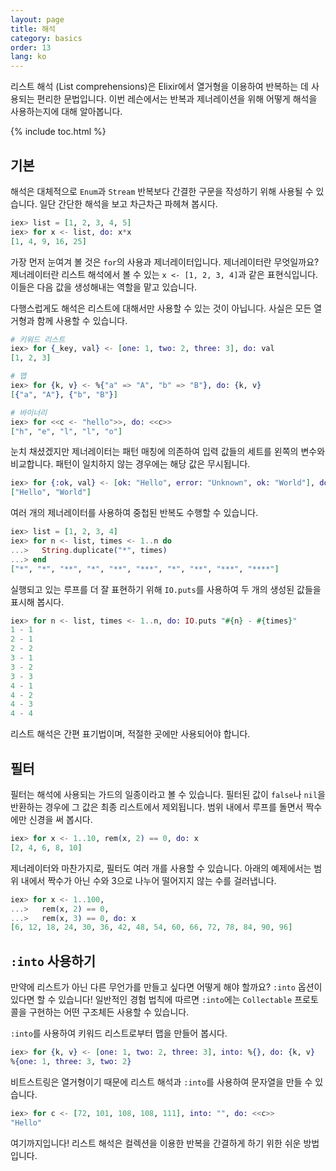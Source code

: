 ```yaml
---
layout: page
title: 해석
category: basics
order: 13
lang: ko
---
```


리스트 해석 (List comprehensions)은 Elixir에서 열거형을 이용하여 반복하는 데 사용되는 편리한 문법입니다. 이번 레슨에서는 반복과 제너레이션을 위해 어떻게 해석을 사용하는지에 대해 알아봅니다.

{% include toc.html %}

## 기본

해석은 대체적으로 `Enum`과 `Stream` 반복보다 간결한 구문을 작성하기 위해 사용될 수 있습니다. 일단 간단한 해석을 보고 차근차근 파헤쳐 봅시다.

```elixir
iex> list = [1, 2, 3, 4, 5]
iex> for x <- list, do: x*x
[1, 4, 9, 16, 25]
```

가장 먼저 눈여겨 볼 것은 `for`의 사용과 제너레이터입니다. 제너레이터란 무엇일까요? 제너레이터란 리스트 해석에서 볼 수 있는 `x <- [1, 2, 3, 4]`과 같은 표현식입니다. 이들은 다음 값을 생성해내는 역할을 맡고 있습니다.

다행스럽게도 해석은 리스트에 대해서만 사용할 수 있는 것이 아닙니다. 사실은 모든 열거형과 함께 사용할 수 있습니다.

```elixir
# 키워드 리스트
iex> for {_key, val} <- [one: 1, two: 2, three: 3], do: val
[1, 2, 3]

# 맵
iex> for {k, v} <- %{"a" => "A", "b" => "B"}, do: {k, v}
[{"a", "A"}, {"b", "B"}]

# 바이너리
iex> for <<c <- "hello">>, do: <<c>>
["h", "e", "l", "l", "o"]
```

눈치 채셨겠지만 제너레이터는 패턴 매칭에 의존하여 입력 값들의 세트를 왼쪽의 변수와 비교합니다. 패턴이 일치하지 않는 경우에는 해당 값은 무시됩니다.

```elixir
iex> for {:ok, val} <- [ok: "Hello", error: "Unknown", ok: "World"], do: val
["Hello", "World"]
```

여러 개의 제너레이터를 사용하여 중첩된 반복도 수행할 수 있습니다.

```elixir
iex> list = [1, 2, 3, 4]
iex> for n <- list, times <- 1..n do
...>   String.duplicate("*", times)
...> end
["*", "*", "**", "*", "**", "***", "*", "**", "***", "****"]
```

실행되고 있는 루프를 더 잘 표현하기 위해 `IO.puts`를 사용하여 두 개의 생성된 값들을 표시해 봅시다.

```elixir
iex> for n <- list, times <- 1..n, do: IO.puts "#{n} - #{times}"
1 - 1
2 - 1
2 - 2
3 - 1
3 - 2
3 - 3
4 - 1
4 - 2
4 - 3
4 - 4
```

리스트 해석은 간편 표기법이며, 적절한 곳에만 사용되어야 합니다.

## 필터

필터는 해석에 사용되는 가드의 일종이라고 볼 수 있습니다. 필터된 값이 `false`나 `nil`을 반환하는 경우에 그 값은 최종 리스트에서 제외됩니다. 범위 내에서 루프를 돌면서 짝수에만 신경을 써 봅시다.

```elixir
iex> for x <- 1..10, rem(x, 2) == 0, do: x
[2, 4, 6, 8, 10]
```

제너레이터와 마찬가지로, 필터도 여러 개를 사용할 수 있습니다. 아래의 예제에서는 범위 내에서 짝수가 아닌 수와 3으로 나누어 떨어지지 않는 수를 걸러냅니다.

```elixir
iex> for x <- 1..100,
...>   rem(x, 2) == 0,
...>   rem(x, 3) == 0, do: x
[6, 12, 18, 24, 30, 36, 42, 48, 54, 60, 66, 72, 78, 84, 90, 96]
```

## `:into` 사용하기

만약에 리스트가 아닌 다른 무언가를 만들고 싶다면 어떻게 해야 할까요? `:into` 옵션이 있다면 할 수 있습니다! 일반적인 경험 법칙에 따르면 `:into`에는 `Collectable` 프로토콜을 구현하는 어떤 구조체든 사용할 수 있습니다.

`:into`를 사용하여 키워드 리스트로부터 맵을 만들어 봅시다.

```elixir
iex> for {k, v} <- [one: 1, two: 2, three: 3], into: %{}, do: {k, v}
%{one: 1, three: 3, two: 2}
```

비트스트링은 열거형이기 때문에 리스트 해석과 `:into`를 사용하여 문자열을 만들 수 있습니다.

```elixir
iex> for c <- [72, 101, 108, 108, 111], into: "", do: <<c>>
"Hello"
```

여기까지입니다! 리스트 해석은 컬렉션을 이용한 반복을 간결하게 하기 위한 쉬운 방법입니다.
